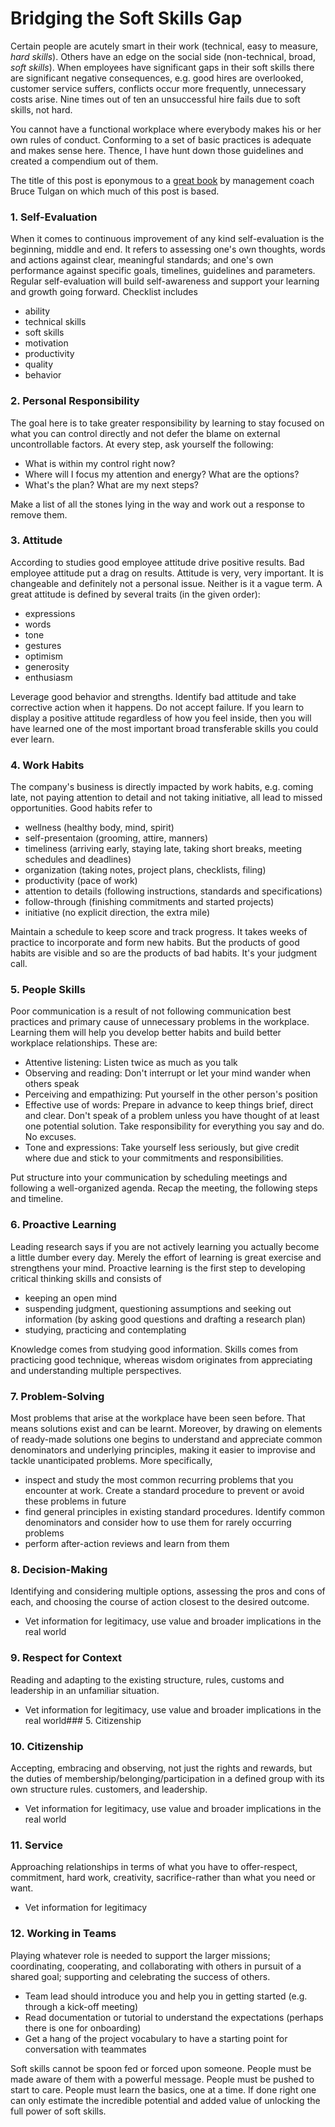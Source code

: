 # Bridging the Soft Skills Gap

Certain people are acutely smart in their work (technical, easy to measure, *hard skills*). Others have an edge on the social side (non-technical, broad, *soft skills*). When employees have significant gaps in their soft skills there are significant negative consequences, e.g. good hires are overlooked, customer service suffers, conflicts occur more frequently, unnecessary costs arise. Nine times out of ten an unsuccessful hire fails due to soft skills, not hard.

You cannot have a functional workplace where everybody makes his or her own rules of conduct. Conforming to a set of basic practices is adequate and makes sense here. Thence, I have hunt down those guidelines and created a compendium out of them.

The title of this post is eponymous to a [great book](https://www.amazon.com/Bridging-Soft-Skills-Gap-Missing/dp/1118725646/ref=sr_1_1?crid=2IX0QI0ATUVKX&dchild=1&keywords=bridging+the+soft+skills+gap&qid=1593540443&s=books&sprefix=bridging+the+soft%2Caps%2C256&sr=1-1) by management coach Bruce Tulgan on which much of this post is based.

### 1. Self-Evaluation
When it comes to continuous improvement of any kind self-evaluation is the beginning, middle and end. It refers to assessing one's own thoughts, words and actions against clear, meaningful standards; and one's own performance against specific goals, timelines, guidelines and parameters. Regular self-evaluation will build self-awareness and support your learning and growth going forward. Checklist includes 
* ability
* technical skills
* soft skills
* motivation
* productivity
* quality
* behavior
### 2. Personal Responsibility
The goal here is to take greater responsibility by learning to stay focused on what you can control directly and not defer the blame on external uncontrollable factors. At every step, ask yourself the following:
* What is within my control right now?
* Where will I focus my attention and energy? What are the options?
* What's the plan? What are my next steps?

Make a list of all the stones lying in the way and work out a response to remove them.
### 3. Attitude
According to studies good employee attitude drive positive results. Bad employee attitude put a drag on results. Attitude is very, very important. It is changeable and definitely not a personal issue. Neither is it a vague term. A great attitude is defined by several traits (in the given order):
* expressions
* words
* tone
* gestures
* optimism
* generosity
* enthusiasm

Leverage good behavior and strengths. Identify bad attitude and take corrective action when it happens. Do not accept failure. If you learn to display a positive attitude regardless of how you feel inside, then you will have learned one of the most important broad transferable skills you could ever learn.
### 4. Work Habits
The company's business is directly impacted by work habits, e.g. coming late, not paying attention to detail and not taking initiative, all lead to missed opportunities. Good habits refer to
* wellness (healthy body, mind, spirit)
* self-presentaion (grooming, attire, manners)
* timeliness (arriving early, staying late, taking short breaks, meeting schedules and deadlines)
* organization (taking notes, project plans, checklists, filing)
* productivity (pace of work)
* attention to details (following instructions, standards and specifications)
* follow-through (finishing commitments and started projects)
* initiative (no explicit direction, the extra mile)

Maintain a schedule to keep score and track progress. It takes weeks of practice to incorporate and form new habits. But the products of good habits are visible and so are the products of bad habits. It's your judgment call.
### 5. People Skills
Poor communication is a result of not following communication best practices and primary cause of unnecessary problems in the workplace. Learning them will help you develop better habits and build better workplace relationships. These are:

* Attentive listening: Listen twice as much as you talk
* Observing and reading: Don't interrupt or let your mind wander when others speak
* Perceiving and empathizing: Put yourself in the other person's position
* Effective use of words: Prepare in advance to keep things brief, direct and clear. Don't speak of a problem unless you have thought of at least one potential solution. Take responsibility for everything you say and do. No excuses.
* Tone and expressions: Take yourself less seriously, but give credit where due and stick to your commitments and responsibilities.

Put structure into your communication by scheduling meetings and following a well-organized agenda. Recap the meeting, the following steps and timeline.
### 6. Proactive Learning
Leading research says if you are not actively learning you actually become a little dumber every day. Merely the effort of learning is great exercise and strengthens your mind. Proactive learning is the first step to developing critical thinking skills and consists of
* keeping an open mind
* suspending judgment, questioning assumptions and seeking out information (by asking good questions and drafting a research plan)
* studying, practicing and contemplating

Knowledge comes from studying good information. Skills comes from practicing good technique, whereas wisdom originates from appreciating and understanding multiple perspectives.
### 7. Problem-Solving
Most problems that arise at the workplace have been seen before. That means solutions exist and can be learnt. Moreover, by drawing on elements of ready-made solutions one begins to understand and appreciate common denominators and underlying principles, making it easier to improvise and tackle unanticipated problems. More specifically,

* inspect and study the most common recurring problems that you encounter at work. Create a standard procedure to prevent or avoid these problems in future 
* find general principles in existing standard procedures. Identify common denominators and consider how to use them for rarely occurring problems
* perform after-action reviews and learn from them
### 8. Decision-Making
Identifying and considering multiple options, assessing the pros and cons of each, and choosing the course of action closest to the desired outcome.
* Vet information for legitimacy, use value and broader implications in the real world
### 9. Respect for Context
Reading and adapting to the existing structure, rules, customs and leadership in an unfamiliar situation.
* Vet information for legitimacy, use value and broader implications in the real world### 5. Citizenship
### 10. Citizenship
Accepting, embracing and observing, not just the rights and rewards, but the duties of membership/belonging/participation in a defined group with its own structure rules. customers, and leadership.
* Vet information for legitimacy, use value and broader implications in the real world
### 11. Service
Approaching relationships in terms of what you have to offer-respect, commitment, hard work, creativity, sacrifice-rather than what you need or want.
* Vet information for legitimacy
### 12. Working in Teams
Playing whatever role is needed to support the larger missions; coordinating, cooperating, and collaborating with others in pursuit of a shared goal; supporting and celebrating the success of others.
* Team lead should introduce you and help you in getting started (e.g. through a kick-off meeting)
* Read documentation or tutorial to understand the expectations (perhaps there is one for onboarding)
* Get a hang of the project vocabulary to have a starting point for conversation with teammates


Soft skills cannot be spoon fed or forced upon someone. People must be made aware of them with a powerful message. People must be pushed to start to care. People must learn the basics, one at a time. If done right one can only estimate the incredible potential and added value of unlocking the full power of soft skills.

